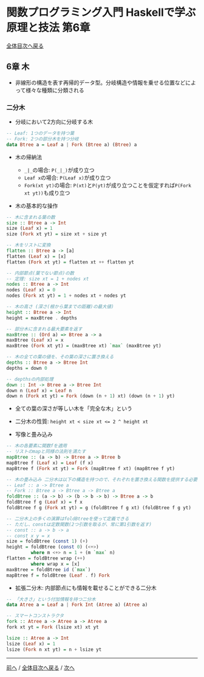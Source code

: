 # 関数プログラミング入門 Haskellで学ぶ原理と技法 第6章
[全体目次へ戻る](../index.md)

## 6章 木
- 非線形の構造を表す再帰的データ型。分岐構造や情報を乗せる位置などによって様々な種類に分類される

### 二分木
- 分岐において2方向に分岐する木

```haskell
-- Leaf: 1つのデータを持つ葉
-- Fork: 2つの部分木を持つ分岐
data Btree a = Leaf a | Fork (Btree a) (Btree) a
```

- 木の帰納法
  + `_|_`の場合: `P(_|_)`が成り立つ
  + `Leaf x`の場合: `P(Leaf x)`が成り立つ
  + `Fork(xt yt)`の場合: `P(xt)`と`P(yt)`が成り立つことを仮定すれば`P(Fork xt yt))`も成り立つ

- 木の基本的な操作

```haskell
-- 木に含まれる葉の数
size :: Btree a -> Int
size (Leaf x) = 1
size (Fork xt yt) = size xt + size yt

-- 木をリストに変換
flatten :: Btree a -> [a]
flatten (Leaf x) = [x]
flatten (Fork xt yt) = flatten xt ++ flatten yt

-- 内部節点(葉でない節点)の数
-- 定理: size xt = 1 + nodes xt
nodes :: Btree a -> Int
nodes (Leaf x) = 0
nodes (Fork xt yt) = 1 + nodes xt + nodes yt

-- 木の高さ (深さ(根から葉までの距離)の最大値)
height :: Btree a -> Int
height = maxBtree . depths

-- 部分木に含まれる最大要素を返す
maxBtree :: (Ord a) => Btree a -> a
maxBtree (Leaf x) = x
maxBtree (Fork xt yt) = (maxBtree xt) `max` (maxBtree yt)

-- 木の全ての葉の値を、その葉の深さに置き換える
depths :: Btree a -> Btree Int
depths = down 0

-- depthsの内部処理
down :: Int -> Btree a -> Btree Int
down n (Leaf x) = Leaf n
down n (Fork xt yt) = Fork (down (n + 1) xt) (down (n + 1) yt)
```

- 全ての葉の深さが等しい木を「完全な木」という
- 二分木の性質: `height xt < size xt <= 2 ^ height xt`


- 写像と畳み込み

```haskell
-- 木の各要素に関数fを適用
-- リストのmapと同様の法則を満たす
mapBtree :: (a -> b) -> Btree a -> Btree b
mapBtree f (Leaf x) = Leaf (f x)
mapBtree f (Fork xt yt) = Fork (mapBtree f xt) (mapBtree f yt)

-- 木の畳み込み 二分木は以下の構造を持つので、それぞれを置き換える関数を提供する必要がある
-- Leaf :: a -> Btree a
-- Fork :: Btree a -> Btree a -> Btree a
foldBtree :: (a -> b) -> (b -> b -> b) -> Btree a -> b
foldBtree f g (Leaf x) = f x
foldBtree f g (Fork xt yt) = g (foldBtree f g xt) (foldBtree f g yt)

-- 二分木上の多くの演算はfoldBtreeを使って定義できる
-- ただし、constは定数関数(2つ引数を取るが、常に第1引数を返す)
-- const :: a -> b -> a
-- const x y = x
size = foldBtree (const 1) (+)
height = foldBtree (const 0) (<+>)
         where m <+> n = 1 + (m `max` n)
flatten = foldBtree wrap (++)
         where wrap x = [x]
maxBtree = foldBtree id (`max`)
mapBtree f = foldBtree (Leaf . f) Fork
```

- 拡張二分木: 内部節点にも情報を載せることができる二分木
```haskell
-- 「大きさ」という付加情報を持つ二分木
data Atree a = Leaf a | Fork Int (Atree a) (Atree a)

-- スマートコンストラクタ
fork :: Atree a -> Atree a -> Atree a
fork xt yt = Fork (lsize xt) xt yt

lsize :: Atree a -> Int
lsize (Leaf x) = 1
lsize (Fork n xt yt) = n + lsize yt
```

***

[前へ](c5.md) /
[全体目次へ戻る](../index.md) /
[次へ](c7.md)
